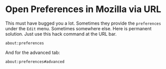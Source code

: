 # Open Preferences in Mozilla via URL

This must have bugged you a lot. Sometimes they provide the `preferences` under the `Edit` menu. Sometimes somewhere else.
Here is permanent solution. Just use this hack command at the URL bar.

`about:preferences`

And for the advanced tab:

`about:preferences#advanced`
